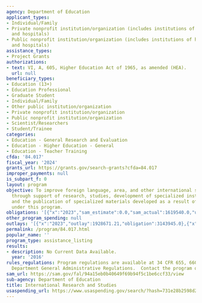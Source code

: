 ```yaml
---
agency: Department of Education
applicant_types:
- Individual/Family
- Private nonprofit institution/organization (includes institutions of higher education
  and hospitals)
- Public nonprofit institution/organization (includes institutions of higher education
  and hospitals)
assistance_types:
- Project Grants
authorizations:
- text: VI, A, 605, Higher Education Act of 1965, as amended (HEA).
  url: null
beneficiary_types:
- Education (13+)
- Education Professional
- Graduate Student
- Individual/Family
- Other public institution/organization
- Private nonprofit institution/organization
- Public nonprofit institution/organization
- Scientist/Researchers
- Student/Trainee
categories:
- Education - General Research and Evaluation
- Education - Higher Education - General
- Education - Teacher Training
cfda: '84.017'
fiscal_year: '2024'
grants_url: https://grants.gov/search-grants?cfda=84.017
improper_payments: null
is_subpart_f: 0
layout: program
objective: To improve foreign language, area, and other international studies training
  through support of research, studies, development of specialized instructional materials,
  and the publication of specialized materials developed as a result of research conducted
  under this program.
obligations: '[{"x":"2023","sam_estimate":0.0,"sam_actual":1619540.0,"usa_spending_actual":1575485.0},{"x":"2024","sam_estimate":0.0,"sam_actual":1619540.0,"usa_spending_actual":1411423.58},{"x":"2025","sam_estimate":0.0,"sam_actual":1619540.0,"usa_spending_actual":0.0}]'
other_program_spending: null
outlays: '[{"x":"2023","outlay":1928671.21,"obligation":3143945.0},{"x":"2024","outlay":0.0,"obligation":0.0},{"x":"2025","outlay":0.0,"obligation":0.0}]'
permalink: /program/84.017.html
popular_name: ''
program_type: assistance_listing
results:
- description: No Current Data Available.
  year: '2016'
rules_regulations: Program regulations are available at 34 CFR 655, 660, and the Education
  Department General Administrative Regulations.  Contact the program office for information.
sam_url: https://sam.gov/fal/94a15eb0b40649f69b94f5c1be6ccf33/view
sub-agency: Department of Education
title: International Research and Studies
usaspending_url: https://www.usaspending.gov/search/?hash=731e28b2598d234d59d12dda714e52ca
---
```

